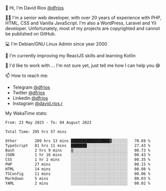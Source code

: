 👋 Hi, I'm David Rios [@dfrios](https://github.com/dfrios)

👨‍💻 I'm a senior web developer, with over 20 years of experience with PHP, HTML, CSS and Vanilla JavaScript. I'm also a WordPress, Laravel and Yii developer. Unfortunately, most of my projects are copyrighted and cannot be published on GitHub.

💻 I'm Debian/GNU Linux Admin since year 2000

🌱 I'm currently improving my ReactJS skills and learning Kotlin

💞️ I'd like to work with ... I'm not sure yet, just tell me how I can help you 😅


📫 How to reach me:
* Telegram [@dfrios](https://t.me/dfrios)
* Twitter [@dfrios](https://twitter.com/dfrios)
* Linkedin [@dfrios](https://linkedin.com/in/dfrios)
* Instagram [@david.rios.r](https://instagram.com/david.rios.r)



My WakaTime stats:
<!--START_SECTION:waka-->

```txt
From: 23 May 2023 - To: 04 August 2023

Total Time: 295 hrs 57 mins

Other        209 hrs 13 mins █████████████████▓░░░░░░░   70.69 %
TypeScript   81 hrs 11 mins  ███████░░░░░░░░░░░░░░░░░░   27.43 %
Bash         2 hrs 9 mins    ▒░░░░░░░░░░░░░░░░░░░░░░░░   00.73 %
JSON         1 hr 16 mins    ░░░░░░░░░░░░░░░░░░░░░░░░░   00.43 %
CSS          1 hr 2 mins     ░░░░░░░░░░░░░░░░░░░░░░░░░   00.35 %
PHP          27 mins         ░░░░░░░░░░░░░░░░░░░░░░░░░   00.15 %
HTML         14 mins         ░░░░░░░░░░░░░░░░░░░░░░░░░   00.08 %
TSConfig     11 mins         ░░░░░░░░░░░░░░░░░░░░░░░░░   00.06 %
Markdown     5 mins          ░░░░░░░░░░░░░░░░░░░░░░░░░   00.03 %
YAML         2 mins          ░░░░░░░░░░░░░░░░░░░░░░░░░   00.02 %
```

<!--END_SECTION:waka-->
